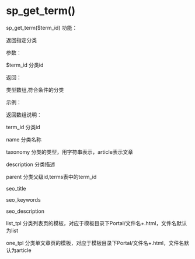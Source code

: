 # sp_get_term()

sp_get_term($term_id)
功能：

返回指定分类

参数：

$term_id 分类id

返回：

类型数组,符合条件的分类




示例：



<?php
 $term_id=1;
 $term=sp_get_term($term_id ); //获取分类信息
 print_r($term); //打印出分类信息
?>
返回数组说明：



term_id       分类id  

name      分类名称  

taxonomy      分类的类型，用字符串表示，article表示文章  

description      分类描述  

parent      分类父级id,terms表中的term_id  

seo_title

seo_keywords

seo_description

list_tpl      分类列表页的模板，对应于模板目录下Portal/文件名+.html，文件名默认为list  

one_tpl      分类单文章页的模板，对应于模板目录下Portal/文件名+.html，文件名默认为article

